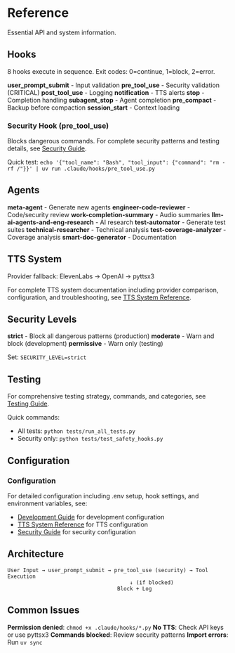 # Reference

Essential API and system information.

## Hooks

8 hooks execute in sequence. Exit codes: 0=continue, 1=block, 2=error.

**user_prompt_submit** - Input validation
**pre_tool_use** - Security validation (CRITICAL)
**post_tool_use** - Logging
**notification** - TTS alerts
**stop** - Completion handling
**subagent_stop** - Agent completion
**pre_compact** - Backup before compaction
**session_start** - Context loading

### Security Hook (pre_tool_use)

Blocks dangerous commands. For complete security patterns and testing details, see [Security Guide](../guides/security.md).

Quick test: `echo '{"tool_name": "Bash", "tool_input": {"command": "rm -rf /"}}' | uv run .claude/hooks/pre_tool_use.py`

## Agents

**meta-agent** - Generate new agents
**engineer-code-reviewer** - Code/security review
**work-completion-summary** - Audio summaries
**llm-ai-agents-and-eng-research** - AI research
**test-automator** - Generate test suites
**technical-researcher** - Technical analysis
**test-coverage-analyzer** - Coverage analysis
**smart-doc-generator** - Documentation

## TTS System

Provider fallback: ElevenLabs → OpenAI → pyttsx3

For complete TTS system documentation including provider comparison, configuration, and troubleshooting, see [TTS System Reference](../reference/tts-system.md).

## Security Levels

**strict** - Block all dangerous patterns (production)
**moderate** - Warn and block (development)
**permissive** - Warn only (testing)

Set: `SECURITY_LEVEL=strict`

## Testing

For comprehensive testing strategy, commands, and categories, see [Testing Guide](../guides/testing.md).

Quick commands:

- All tests: `python tests/run_all_tests.py`
- Security only: `python tests/test_safety_hooks.py`

## Configuration

### Configuration

For detailed configuration including .env setup, hook settings, and environment variables, see:

- [Development Guide](../guides/development.md) for development configuration
- [TTS System Reference](../reference/tts-system.md) for TTS configuration
- [Security Guide](../guides/security.md) for security configuration

## Architecture

```
User Input → user_prompt_submit → pre_tool_use (security) → Tool Execution
                                       ↓ (if blocked)
                                   Block + Log
```

## Common Issues

**Permission denied**: `chmod +x .claude/hooks/*.py`
**No TTS**: Check API keys or use pyttsx3
**Commands blocked**: Review security patterns
**Import errors**: Run `uv sync`
